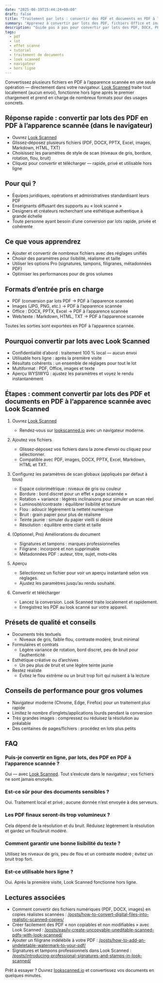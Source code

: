 ```yaml
---
date: "2025-08-19T15:44:24+08:00"
draft: false
title: "Traitement par lots : convertir des PDF et documents en PDF à l’apparence scannée (Look Scanned)"
summary: "Apprenez à convertir par lots des PDF, fichiers Office et images en PDF à l’apparence scannée avec Look Scanned — directement dans votre navigateur, en toute confidentialité."
description: "Guide pas à pas pour convertir par lots des PDF, DOCX, PPTX, Excel, images, Markdown, HTML et TXT en PDF à l’apparence scannée avec Look Scanned. Local, rapide et axé sur la confidentialité."
tags:
  - pdf
  - lot
  - effet scanné
  - tutoriel
  - traitement de documents
  - look scanned
  - navigateur
  - hors ligne
---
```


Convertissez plusieurs fichiers en PDF à l’apparence scannée en une seule opération — directement dans votre navigateur. [Look Scanned](https://lookscanned.io) traite tout localement (aucun envoi), fonctionne hors ligne après le premier chargement et prend en charge de nombreux formats pour des usages concrets.

## Réponse rapide : convertir par lots des PDF en PDF à l’apparence scannée (dans le navigateur)

- Ouvrez [Look Scanned](https://lookscanned.io)
- Glissez‑déposez plusieurs fichiers (PDF, DOCX, PPTX, Excel, images, Markdown, HTML, TXT)
- Choisissez les paramètres de style de scan (niveaux de gris, bordure, rotation, flou, bruit)
- Cliquez pour convertir et télécharger — rapide, privé et utilisable hors ligne

## Pour qui ?

- Équipes juridiques, opérations et administratives standardisant leurs PDF
- Enseignants diffusant des supports au « look scanné »
- Designers et créateurs recherchant une esthétique authentique à grande échelle
- Toute personne ayant besoin d’une conversion par lots rapide, privée et cohérente

## Ce que vous apprendrez

- Ajouter et convertir de nombreux fichiers avec des réglages unifiés
- Choisir des paramètres pour lisibilité, réalisme et taille
- Utiliser les options Pro (signatures, tampons, filigranes, métadonnées PDF)
- Optimiser les performances pour de gros volumes

## Formats d’entrée pris en charge

- PDF (conversion par lots PDF → PDF à l’apparence scannée)
- Images (JPG, PNG, etc.) → PDF à l’apparence scannée
- Office : DOCX, PPTX, Excel → PDF à l’apparence scannée
- Web/texte : Markdown, HTML, TXT → PDF à l’apparence scannée

Toutes les sorties sont exportées en PDF à l’apparence scannée.

## Pourquoi convertir par lots avec Look Scanned

- Confidentialité d’abord : traitement 100 % local — aucun envoi
- Utilisable hors ligne : après la première visite
- Résultats cohérents : un ensemble de réglages pour tout le lot
- Multiformat : PDF, Office, images et texte
- Aperçu WYSIWYG : ajustez les paramètres et voyez le rendu instantanément

## Étapes : comment convertir par lots des PDF et documents en PDF à l’apparence scannée avec Look Scanned

1. Ouvrez [Look Scanned](https://lookscanned.io)
   - Rendez‑vous sur [lookscanned.io](https://lookscanned.io) avec un navigateur moderne.

2. Ajoutez vos fichiers
   - Glissez‑déposez vos fichiers dans la zone d’envoi ou cliquez pour sélectionner.
   - Compatible avec PDF, images, DOCX, PPTX, Excel, Markdown, HTML et TXT.

3. Configurez les paramètres de scan globaux (appliqués par défaut à tous)
   - Espace colorimétrique : niveaux de gris ou couleur
   - Bordure : bord discret pour un effet « page scannée »
   - Rotation + variance : légères inclinaisons pour simuler un scan réel
   - Luminosité/contraste : équilibrer lisibilité et texture
   - Flou : adoucir légèrement la netteté numérique
   - Bruit : grain papier pour plus de réalisme
   - Teinte jaunie : simuler du papier vieilli si désiré
   - Résolution : équilibre entre clarté et taille

4. (Optionnel, Pro) Améliorations du document
   - Signatures et tampons : marques professionnelles
   - Filigrane : incorporé et non supprimable
   - Métadonnées PDF : auteur, titre, sujet, mots‑clés

5. Aperçu
   - Sélectionnez un fichier pour voir un aperçu instantané selon vos réglages.
   - Ajustez les paramètres jusqu’au rendu souhaité.

6. Convertir et télécharger
   - Lancez la conversion. Look Scanned traite localement et rapidement.
   - Enregistrez les PDF au look scanné sur votre appareil.

## Présets de qualité et conseils

- Documents très textuels
  - Niveaux de gris, faible flou, contraste modéré, bruit minimal
- Formulaires et contrats
  - Légère variance de rotation, bord discret, peu de bruit pour l’authenticité
- Esthétique créative ou d’archives
  - Un peu plus de bruit et une légère teinte jaunie
- Restez réaliste
  - Évitez le flou extrême ou un bruit trop fort qui nuisent à la lecture

## Conseils de performance pour gros volumes

- Navigateur moderne (Chrome, Edge, Firefox) pour un traitement plus rapide
- Limitez le nombre d’onglets/applications lourds pendant la conversion
- Très grandes images : compressez ou réduisez la résolution au préalable
- Des centaines de pages/fichiers : procédez en lots plus petits

## FAQ

### Puis‑je convertir en ligne, par lots, des PDF en PDF à l’apparence scannée ?
Oui — avec [Look Scanned](https://lookscanned.io). Tout s’exécute dans le navigateur ; vos fichiers ne sont jamais envoyés.

### Est‑ce sûr pour des documents sensibles ?
Oui. Traitement local et privé ; aucune donnée n’est envoyée à des serveurs.

### Les PDF finaux seront‑ils trop volumineux ?
Cela dépend de la résolution et du bruit. Réduisez légèrement la résolution et gardez un flou/bruit modéré.

### Comment garantir une bonne lisibilité du texte ?
Utilisez les niveaux de gris, peu de flou et un contraste modéré ; évitez un bruit trop fort.

### Est‑ce utilisable hors ligne ?
Oui. Après la première visite, Look Scanned fonctionne hors ligne.

## Lectures associées

- Comment convertir des fichiers numériques (PDF, DOCX, images) en copies réalistes scannées : [/posts/how-to-convert-digital-files-into-realistic-scanned-copies/](../how-to-convert-digital-files-into-realistic-scanned-copies/)
- Créer facilement des PDF « non copiables et non modifiables » avec Look Scanned : [/posts/easily-create-uncopyable-uneditable-scanned-pdfs-with-look-scanned/](../easily-create-uncopyable-uneditable-scanned-pdfs-with-look-scanned/)
- Ajouter un filigrane indélébile à votre PDF : [/posts/how-to-add-an-undeletable-watermark-to-your-pdf/](../how-to-add-an-undeletable-watermark-to-your-pdf/)
- Signatures et tampons professionnels dans Look Scanned : [/posts/introducing-professional-signatures-and-stamps-in-look-scanned/](../introducing-professional-signatures-and-stamps-in-look-scanned/)

Prêt à essayer ? Ouvrez [lookscanned.io](https://lookscanned.io) et convertissez vos documents en quelques minutes. 